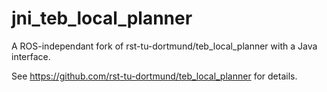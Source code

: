 jni_teb_local_planner
=============================

A ROS-independant fork of rst-tu-dortmund/teb_local_planner with a Java interface.

See https://github.com/rst-tu-dortmund/teb_local_planner for details.


